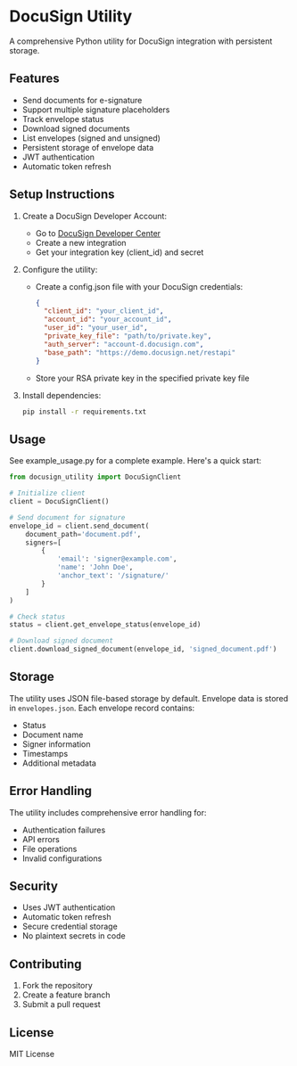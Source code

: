 # DocuSign Utility

A comprehensive Python utility for DocuSign integration with persistent storage.

## Features

- Send documents for e-signature
- Support multiple signature placeholders
- Track envelope status
- Download signed documents
- List envelopes (signed and unsigned)
- Persistent storage of envelope data
- JWT authentication
- Automatic token refresh

## Setup Instructions

1. Create a DocuSign Developer Account:
   - Go to [DocuSign Developer Center](https://developers.docusign.com/)
   - Create a new integration
   - Get your integration key (client_id) and secret

2. Configure the utility:
   - Create a config.json file with your DocuSign credentials:
     ```json
     {
       "client_id": "your_client_id",
       "account_id": "your_account_id",
       "user_id": "your_user_id",
       "private_key_file": "path/to/private.key",
       "auth_server": "account-d.docusign.com",
       "base_path": "https://demo.docusign.net/restapi"
     }
     ```
   - Store your RSA private key in the specified private key file

3. Install dependencies:
   ```bash
   pip install -r requirements.txt
   ```

## Usage

See example_usage.py for a complete example. Here's a quick start:

```python
from docusign_utility import DocuSignClient

# Initialize client
client = DocuSignClient()

# Send document for signature
envelope_id = client.send_document(
    document_path='document.pdf',
    signers=[
        {
            'email': 'signer@example.com',
            'name': 'John Doe',
            'anchor_text': '/signature/'
        }
    ]
)

# Check status
status = client.get_envelope_status(envelope_id)

# Download signed document
client.download_signed_document(envelope_id, 'signed_document.pdf')
```

## Storage

The utility uses JSON file-based storage by default. Envelope data is stored in `envelopes.json`. Each envelope record contains:
- Status
- Document name
- Signer information
- Timestamps
- Additional metadata

## Error Handling

The utility includes comprehensive error handling for:
- Authentication failures
- API errors
- File operations
- Invalid configurations

## Security

- Uses JWT authentication
- Automatic token refresh
- Secure credential storage
- No plaintext secrets in code

## Contributing

1. Fork the repository
2. Create a feature branch
3. Submit a pull request

## License

MIT License